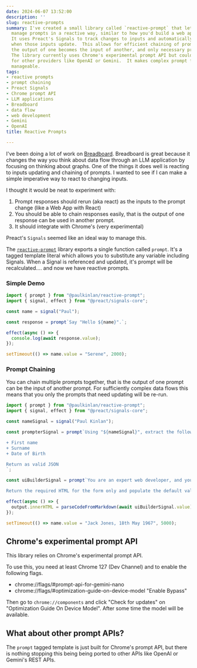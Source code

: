 ```yaml
---
date: 2024-06-07 13:52:00
description: ''
slug: reactive-prompts
summary: I've created a small library called `reactive-prompt` that lets you easily
  manage prompts in a reactive way, similar to how you'd build a web app with React.
  It uses Preact's Signals to track changes to inputs and automatically re-runs prompts
  when those inputs update.  This allows for efficient chaining of prompts, where
  the output of one becomes the input of another, and only necessary prompts are re-evaluated.
  The library currently uses Chrome's experimental prompt API but could be adapted
  for other providers like OpenAI or Gemini.  It makes complex prompt flows much more
  manageable.
tags:
- reactive prompts
- prompt chaining
- Preact Signals
- Chrome prompt API
- LLM applications
- Breadboard
- data flow
- web development
- Gemini
- OpenAI
title: Reactive Prompts

---
```


I\'ve been doing a lot of work on [Breadboard](https://github.com/breadboard-ai/breadboard). Breadboard is great because it changes the way you think about data flow through an LLM application by focusing on thinking about graphs. One of the things it does well is reacting to inputs updating and chaining of prompts. I wanted to see if I can make a simple imperative way to react to changing inputs.

I thought it would be neat to experiment with:

1.  Prompt responses should rerun (aka react) as the inputs to the prompt change (like a Web App with React)
2.  You should be able to chain responses easily, that is the output of one response can be used in another prompt.
3.  It should integrate with Chrome\'s (very experimental)

Preact\'s `Signals` seemed like an ideal way to manage this.

The [`reactive-prompt`](https://www.npmjs.com/package/@paulkinlan/reactive-prompt) library exports a single function called `prompt`. It\'s a tagged template literal which allows you to substitute any variable including Signals. When a Signal is referenced and updated, it\'s prompt will be recalculated.... and now we have reactive prompts.

### Simple Demo

```JavaScript
import { prompt } from "@paulkinlan/reactive-prompt";
import { signal, effect } from "@preact/signals-core";

const name = signal("Paul");

const response = prompt`Say "Hello ${name}".`;

effect(async () => {
  console.log(await response.value);
});

setTimeout(() => name.value = "Serene", 2000);
```

### Prompt Chaining

You can chain multiple prompts together, that is the output of one prompt can be the input of another prompt. For sufficiently complex data flows this means that you only the prompts that need updating will be re-run.

```JavaScript
import { prompt } from "@paulkinlan/reactive-prompt";
import { signal, effect } from "@preact/signals-core";

const nameSignal = signal("Paul Kinlan");

const prompterSignal = prompt`Using "${nameSignal}", extract the following data:

+ First name
+ Surname
+ Date of Birth

Return as valid JSON
`;

const uiBuilderSignal = prompt`You are an expert web developer, and you have been tasked with creating a form for a client. The form should have the following fields: "${prompterSignal}".

Return the required HTML for the form only and populate the default values.`;

effect(async () => {
  output.innerHTML = parseCodeFromMarkdown(await uiBuilderSignal.value);
});

setTimeout(() => name.value = "Jack Jones, 18th May 1967", 5000);
```

## Chrome\'s experimental prompt API

This library relies on Chrome\'s experimental prompt API.

To use this, you need at least Chrome 127 (Dev Channel) and to enable the following flags.

* chrome://flags/#prompt-api-for-gemini-nano
* chrome://flags/#optimization-guide-on-device-model \"Enable Bypass\"

Then go to `chrome://components` and click \"Check for updates\" on \"Optimization Guide On Device Model\". After some time the model will be available.

## What about other prompt APIs?

The `prompt` tagged template is just built for Chrome\'s prompt API, but there is nothing stopping this being being ported to other APIs like OpenAI or Gemini\'s REST APIs.

